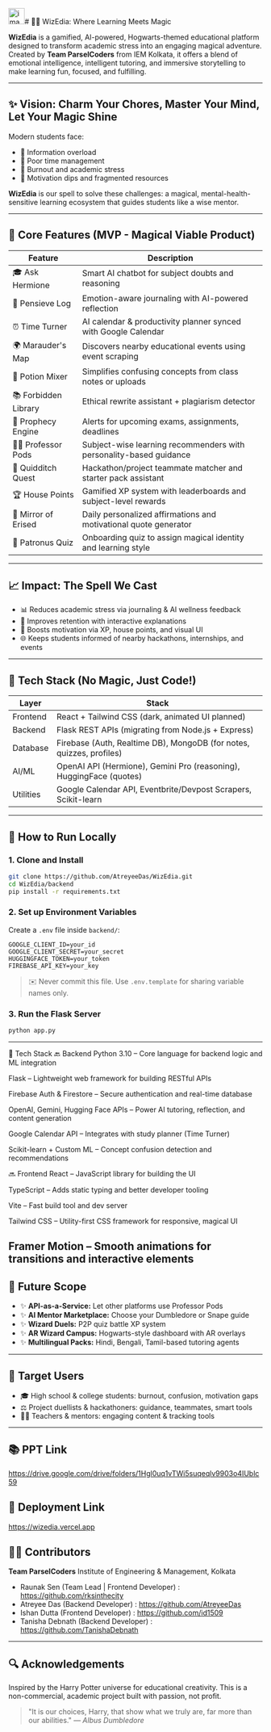 <img width="32" height="32" alt="image" src="https://github.com/user-attachments/assets/45cf381e-5221-4fe9-9986-8aebbf12b67d" /># 🧙‍♂️ WizEdia: Where Learning Meets Magic

**WizEdia** is a gamified, AI-powered, Hogwarts-themed educational platform designed to transform academic stress into an engaging magical adventure. Created by **Team ParselCoders** from IEM Kolkata, it offers a blend of emotional intelligence, intelligent tutoring, and immersive storytelling to make learning fun, focused, and fulfilling.

---

## ✨ Vision: Charm Your Chores, Master Your Mind, Let Your Magic Shine

Modern students face:

* 🔹 Information overload
* 🔹 Poor time management
* 🔹 Burnout and academic stress
* 🔹 Motivation dips and fragmented resources

**WizEdia** is our spell to solve these challenges: a magical, mental-health-sensitive learning ecosystem that guides students like a wise mentor.

---

## 🚀 Core Features (MVP - Magical Viable Product)

| Feature              | Description                                                        |
| -------------------- | ------------------------------------------------------------------ |
| 🎓 Ask Hermione      | Smart AI chatbot for subject doubts and reasoning                  |
| 🍄 Pensieve Log      | Emotion-aware journaling with AI-powered reflection                |
| ⏰ Time Turner        | AI calendar & productivity planner synced with Google Calendar     |
| 🌍 Marauder's Map    | Discovers nearby educational events using event scraping           |
| 🧪 Potion Mixer      | Simplifies confusing concepts from class notes or uploads          |
| 📚 Forbidden Library | Ethical rewrite assistant + plagiarism detector                    |
| 🔮 Prophecy Engine   | Alerts for upcoming exams, assignments, deadlines                  |
| 👩‍🏫 Professor Pods | Subject-wise learning recommenders with personality-based guidance |
| 🏐 Quidditch Quest   | Hackathon/project teammate matcher and starter pack assistant      |
| 🏆 House Points      | Gamified XP system with leaderboards and subject-level rewards     |
| 💫 Mirror of Erised  | Daily personalized affirmations and motivational quote generator   |
| 🐾 Patronus Quiz     | Onboarding quiz to assign magical identity and learning style      |

---

## 📈 Impact: The Spell We Cast

* 📊 Reduces academic stress via journaling & AI wellness feedback
* 📖 Improves retention with interactive explanations
* 🚀 Boosts motivation via XP, house points, and visual UI
* 🌐 Keeps students informed of nearby hackathons, internships, and events

---

## 🔧 Tech Stack (No Magic, Just Code!)

| Layer     | Stack                                                                |
| --------- | -------------------------------------------------------------------- |
| Frontend  | React + Tailwind CSS (dark, animated UI planned)                     |
| Backend   | Flask REST APIs (migrating from Node.js + Express)                   |
| Database  | Firebase (Auth, Realtime DB), MongoDB (for notes, quizzes, profiles) |
| AI/ML     | OpenAI API (Hermione), Gemini Pro (reasoning), HuggingFace (quotes)  |
| Utilities | Google Calendar API, Eventbrite/Devpost Scrapers, Scikit-learn       |

---

## 🚪 How to Run Locally

### 1. Clone and Install

```bash
git clone https://github.com/AtreyeeDas/WizEdia.git
cd WizEdia/backend
pip install -r requirements.txt
```

### 2. Set up Environment Variables

Create a `.env` file inside `backend/`:

```
GOOGLE_CLIENT_ID=your_id
GOOGLE_CLIENT_SECRET=your_secret
HUGGINGFACE_TOKEN=your_token
FIREBASE_API_KEY=your_key
```

> ✉️ Never commit this file. Use `.env.template` for sharing variable names only.

### 3. Run the Flask Server

```bash
python app.py
```

---

🧱 Tech Stack
🔙 Backend
Python 3.10 – Core language for backend logic and ML integration

Flask – Lightweight web framework for building RESTful APIs

Firebase Auth & Firestore – Secure authentication and real-time database

OpenAI, Gemini, Hugging Face APIs – Power AI tutoring, reflection, and content generation

Google Calendar API – Integrates with study planner (Time Turner)

Scikit-learn + Custom ML – Concept confusion detection and recommendations

🔜 Frontend
React – JavaScript library for building the UI

TypeScript – Adds static typing and better developer tooling

Vite – Fast build tool and dev server

Tailwind CSS – Utility-first CSS framework for responsive, magical UI

Framer Motion – Smooth animations for transitions and interactive elements
---

## 🎯 Future Scope

* ✨ **API-as-a-Service:** Let other platforms use Professor Pods
* ✨ **AI Mentor Marketplace:** Choose your Dumbledore or Snape guide
* ✨ **Wizard Duels:** P2P quiz battle XP system
* ✨ **AR Wizard Campus:** Hogwarts-style dashboard with AR overlays
* ✨ **Multilingual Packs:** Hindi, Bengali, Tamil-based tutoring agents

---

## 🙋 Target Users

* 🎓 High school & college students: burnout, confusion, motivation gaps
* ⚖️ Project duellists & hackathoners: guidance, teammates, smart tools
* 👩‍🏫 Teachers & mentors: engaging content & tracking tools

---

## 📚 PPT Link 

https://drive.google.com/drive/folders/1Hgl0uq1vTWi5suqeqlv9903o4IUblc59

## 🔗 Deployment Link 

https://wizedia.vercel.app

## 👨‍💻 Contributors

**Team ParselCoders**
Institute of Engineering & Management, Kolkata

* Raunak Sen (Team Lead | Frontend Developer) : https://github.com/rksinthecity
* Atreyee Das (Backend Developer) : https://github.com/AtreyeeDas
* Ishan Dutta (Frontend Developer) : https://github.com/id1509
* Tanisha Debnath (Backend Developer) : https://github.com/TanishaDebnath

---

## 🔍 Acknowledgements

Inspired by the Harry Potter universe for educational creativity. This is a non-commercial, academic project built with passion, not profit.

> "It is our choices, Harry, that show what we truly are, far more than our abilities."
> — *Albus Dumbledore*
